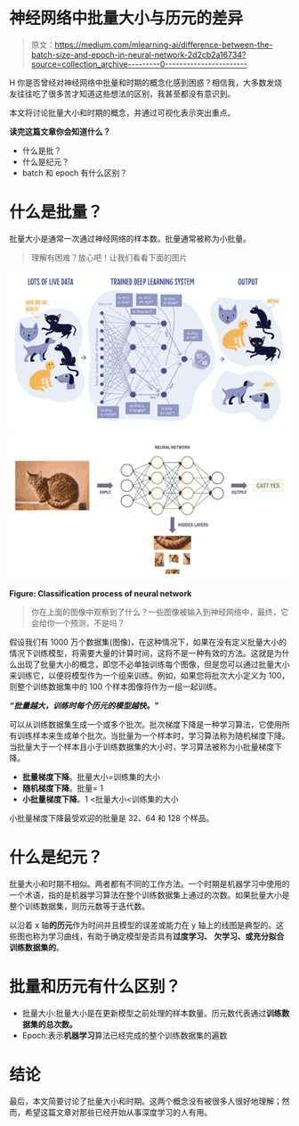 # 神经网络中批量大小与历元的差异

> 原文：<https://medium.com/mlearning-ai/difference-between-the-batch-size-and-epoch-in-neural-network-2d2cb2a16734?source=collection_archive---------0----------------------->

H 你是否曾经对神经网络中批量和时期的概念化感到困惑？相信我，大多数发烧友往往吃了很多苦才知道这些想法的区别，我甚至都没有意识到。

本文将讨论批量大小和时期的概念，并通过可视化表示突出重点。

**读完这篇文章你会知道什么？**

*   什么是批？
*   什么是纪元？
*   batch 和 epoch 有什么区别？

# **什么是批量？**

批量大小是通常一次通过神经网络的样本数。批量通常被称为小批量。

> 理解有困难？放心吧！让我们看看下面的图片

![](img/3f664551f92a28eb91c04ed9b29fc355.png)![](img/0be633a373bfc63c26a922821b5251c5.png)

**Figure: Classification process of neural network**

> 你在上面的图像中观察到了什么？一些图像被输入到神经网络中，最终，它会给你一个预测，不是吗？

假设我们有 1000 万个数据集(图像)，在这种情况下，如果在没有定义批量大小的情况下训练模型，将需要大量的计算时间，这将不是一种有效的方法。这就是为什么出现了批量大小的概念，即您不必单独训练每个图像，但是您可以通过批量大小来训练它，以便将模型作为一个组来训练。例如，如果您将批次大小定义为 100，则整个训练数据集中的 100 个样本图像将作为一组一起训练。

***“批量越大，训练时每个历元的模型越快。”***

可以从训练数据集生成一个或多个批次。批次梯度下降是一种学习算法，它使用所有训练样本来生成单个批次。当批量为一个样本时，学习算法称为随机梯度下降。当批量大于一个样本且小于训练数据集的大小时，学习算法被称为小批量梯度下降。

*   **批量梯度下降**。批量大小=训练集的大小
*   **随机梯度下降**。批量= 1
*   **小批量梯度下降**。1 <批量大小<训练集的大小

小批量梯度下降最受欢迎的批量是 32、64 和 128 个样品。

# 什么是纪元？

批量大小和时期不相似。两者都有不同的工作方法。一个时期是机器学习中使用的一个术语，指的是机器学习算法在整个训练数据集上通过的次数。如果批量大小是整个训练数据集，则历元数等于迭代数。

以沿着 x 轴**的历元**作为时间并且模型的误差或能力在 y 轴上的线图是典型的。这些图也称为学习曲线，有助于确定模型是否具有**过度学习、** **欠学习、**或**充分拟合训练数据集的**。

# **批量和历元有什么区别？**

*   批量大小:批量大小是在更新模型之前处理的样本数量。历元数代表通过**训练数据集的总次数。**
*   Epoch:表示**机器学习**算法已经完成的整个训练数据集的遍数

# **结论**

最后，本文简要讨论了批量大小和时期。这两个概念没有被很多人很好地理解；然而，希望这篇文章对那些已经开始从事深度学习的人有用。